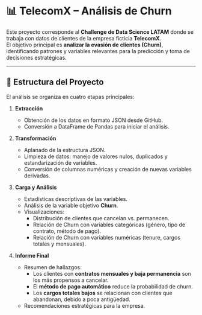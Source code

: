# 📊 TelecomX – Análisis de Churn

Este proyecto corresponde al **Challenge de Data Science LATAM** donde se trabaja con datos de clientes de la empresa ficticia **TelecomX**.  
El objetivo principal es **analizar la evasión de clientes (Churn)**, identificando patrones y variables relevantes para la predicción y toma de decisiones estratégicas.  

---

## 📂 Estructura del Proyecto

El análisis se organiza en cuatro etapas principales:

1. **Extracción**
   - Obtención de los datos en formato JSON desde GitHub.
   - Conversión a DataFrame de Pandas para iniciar el análisis.

2. **Transformación**
   - Aplanado de la estructura JSON.
   - Limpieza de datos: manejo de valores nulos, duplicados y estandarización de variables.
   - Conversión de columnas numéricas y creación de nuevas variables derivadas.

3. **Carga y Análisis**
   - Estadísticas descriptivas de las variables.
   - Análisis de la variable objetivo **Churn**.
   - Visualizaciones:
     - Distribución de clientes que cancelan vs. permanecen.
     - Relación de Churn con variables categóricas (género, tipo de contrato, método de pago).
     - Relación de Churn con variables numéricas (tenure, cargos totales y mensuales).

4. **Informe Final**
   - Resumen de hallazgos:
     - Los clientes con **contratos mensuales y baja permanencia** son los más propensos a cancelar.
     - El **método de pago automático** reduce la probabilidad de churn.
     - Los **cargos totales bajos** se relacionan con clientes que abandonan, debido a poca antigüedad.
   - Recomendaciones estratégicas para la empresa.
